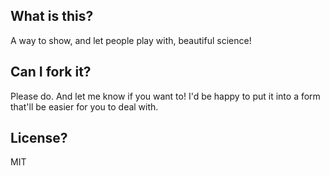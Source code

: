 ## What is this?

A way to show, and let people play with, beautiful science!

## Can I fork it?

Please do. And let me know if you want to! I'd be happy to put it into a form that'll be easier for you to deal with.

## License?

MIT
